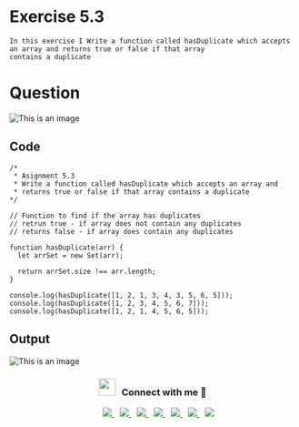 # Exercise 5.3

```
In this exercise I Write a function called hasDuplicate which accepts an array and returns true or false if that array
contains a duplicate
```

#

# Question

![This is an image](https://i.postimg.cc/NMbGVCn5/Screenshot-2022-11-03-150615.png)

## Code

```
/*
 * Asignment 5.3
 * Write a function called hasDuplicate which accepts an array and
 * returns true or false if that array contains a duplicate
*/

// Function to find if the array has duplicates
// retrun true - if array does not contain any duplicates
// returns false - if array does contain any duplicates

function hasDuplicate(arr) {
  let arrSet = new Set(arr);

  return arrSet.size !== arr.length;
}

console.log(hasDuplicate([1, 2, 1, 3, 4, 3, 5, 6, 5]));
console.log(hasDuplicate([1, 2, 3, 4, 5, 6, 7]));
console.log(hasDuplicate([1, 2, 1, 4, 5, 6, 5]));
```

## Output

![This is an image](https://i.postimg.cc/pT0h8dRG/Screenshot-2022-11-03-150919.png)

<h3 align="center" > <img src="https://media.giphy.com/media/iY8CRBdQXODJSCERIr/giphy.gif" width="30" height="30" style="margin-right: 10px;">Connect with me 🤝 </h3>

<div align="center"  class="icons-social" style="margin-left: 10px;">
        <a style="margin-left: 10px;"  target="_blank" href="https://www.linkedin.com/in/jimishgajjar">
			<img src="https://img.icons8.com/doodle/40/000000/linkedin--v2.png">
        </a>
        <a style="margin-left: 10px;" target="_blank" href="https://github.com/jimishgajjar">
            <img src="https://img.icons8.com/doodle/40/000000/github--v1.png">
        </a>
		<a style="margin-left: 10px;" target="_blank" href="https://stackoverflow.com/users/9066199/jimish-gajjar">
				<img src="https://img.icons8.com/external-tal-revivo-color-tal-revivo/40/000000/external-stack-overflow-is-a-question-and-answer-site-for-professional-logo-color-tal-revivo.png">
        </a>
        <a style="margin-left: 10px;" target="_blank" href="https://www.instagram.com/jimish.gajjar/">
			<img src="https://img.icons8.com/doodle/40/000000/instagram-new--v2.png">
        </a>
        <a style="margin-left: 10px;" target="_blank" href="https://twitter.com/JimishGajjar">
			<img src="https://img.icons8.com/doodle/1x/twitter-squared--v2.png" >
        </a>
        <a style="margin-left: 10px;" target="_blank" href="https://www.youtube.com/channel/UCiVI9gZzMFf9G1SIpoRqPEg?view_as=subscriber">
				<img src="https://img.icons8.com/doodle/1x/youtube--v2.png" >
        </a>
	    <a style="margin-left: 10px;" target="_blank" href="https://jimishgajjar.in/">
			<img src="https://img.icons8.com/external-sketchy-juicy-fish/0.6x/external-blog-online-services-sketchy-sketchy-juicy-fish.png">
        </a>
</div>
